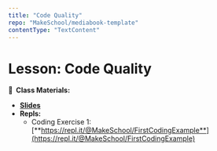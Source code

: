 ```yaml
---
title: "Code Quality"
repo: "MakeSchool/mediabook-template"
contentType: "TextContent"
---
```


<!-- .slide: data-background="./Images/header.svg" data-background-repeat="none" data-background-size="40% 40%" data-background-position="center 10%" class="header" -->

# Lesson: Code Quality

**📝 &nbsp;Class Materials:**

<!-- Put a link to the slides -->

- [**Slides**](https://docs.google.com/presentation/d/1S0pZp-k0r31iJ64rOjzZXxux7dqK9EnX4GPHObSVMQI/edit?usp=sharing)
- **Repls:**
  - Coding Exercise 1: [**https://repl.it/@MakeSchool/FirstCodingExample**](https://repl.it/@MakeSchool/FirstCodingExample)
